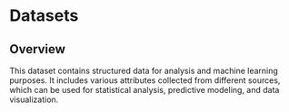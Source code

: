 # Datasets

## Overview
This dataset contains structured data for analysis and machine learning purposes. It includes various attributes collected from different sources, which can be used for statistical analysis, predictive modeling, and data visualization.
